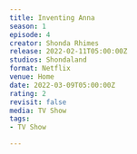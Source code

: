 ```yaml
---
title: Inventing Anna
season: 1
episode: 4
creator: Shonda Rhimes
release: 2022-02-11T05:00:00Z
studios: Shondaland
format: Netflix
venue: Home
date: 2022-03-09T05:00:00Z
rating: 2
revisit: false
media: TV Show
tags:
- TV Show

---
```

